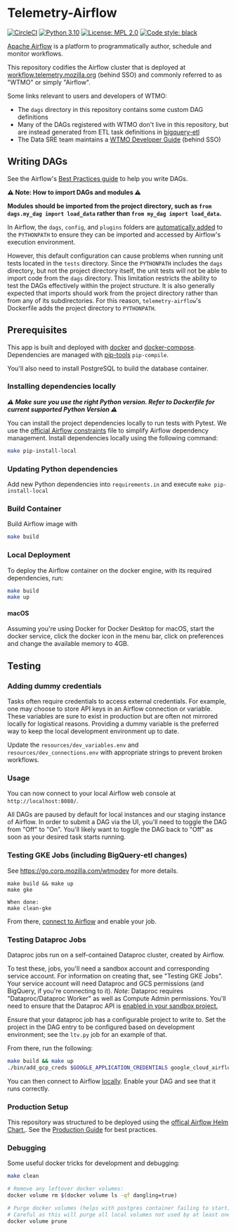 # Telemetry-Airflow

[![CircleCI](https://dl.circleci.com/status-badge/img/gh/mozilla/telemetry-airflow/tree/main.svg?style=svg)](https://dl.circleci.com/status-badge/redirect/gh/mozilla/telemetry-airflow/tree/main)
[![Python 3.10](https://img.shields.io/badge/python-3.10-blue)](https://www.python.org/)
[![License: MPL 2.0](https://img.shields.io/badge/License-MPL_2.0-brightgreen.svg)](https://opensource.org/licenses/MPL-2.0)
[![Code style: black](https://img.shields.io/badge/code%20style-black-000000.svg)](https://github.com/psf/black)

[Apache Airflow](https://airflow.apache.org/) is a platform to programmatically
author, schedule and monitor workflows.

This repository codifies the Airflow cluster that is deployed at
[workflow.telemetry.mozilla.org](https://workflow.telemetry.mozilla.org)
(behind SSO) and commonly referred to as "WTMO" or simply "Airflow".

Some links relevant to users and developers of WTMO:

- The `dags` directory in this repository contains some custom DAG definitions
- Many of the DAGs registered with WTMO don't live in this repository, but are
  instead generated from ETL task definitions in
  [bigquery-etl](https://github.com/mozilla/bigquery-etl)
- The Data SRE team maintains a
  [WTMO Developer Guide](https://mana.mozilla.org/wiki/display/DOPS/WTMO+Developer+Guide)
  (behind SSO)

## Writing DAGs
See the Airflow's [Best Practices guide](https://airflow.apache.org/docs/apache-airflow/stable/best-practices.html#best-practices) to help you write DAGs.

**⚠ Note: How to import DAGs and modules ⚠** 

**Modules should be imported from the project directory, such as `from dags.my_dag import load_data` 
rather than `from my_dag import load_data`.**

In Airflow, the `dags`, `config`, and `plugins` folders are [automatically added](https://airflow.apache.org/docs/apache-airflow/stable/administration-and-deployment/modules_management.html#built-in-pythonpath-entries-in-airflow) to the 
`PYTHONPATH` to ensure they can be imported and accessed by Airflow's execution environment. 

However, this default configuration can cause problems when running unit tests located 
in the `tests` directory. Since the `PYTHONPATH` includes the `dags` directory, 
but not the project directory itself, the unit tests will not be able to import code from 
the `dags` directory. This limitation restricts the ability to test the DAGs effectively 
within the project structure. It is also generally expected that imports should work from the 
project directory rather than from any of its subdirectories. For this reason, `telemetry-airflow`'s 
Dockerfile adds the project directory to `PYTHONPATH`.

## Prerequisites

This app is built and deployed with
[docker](https://docs.docker.com/) and
[docker-compose](https://docs.docker.com/compose/).
Dependencies are managed with
[pip-tools](https://pypi.org/project/pip-tools/) `pip-compile`.

You'll also need to install PostgreSQL to build the database container.

### Installing dependencies locally
**_⚠ Make sure you use the right Python version. Refer to Dockerfile for current supported Python Version ⚠_**

You can install the project dependencies locally to run tests with Pytest. We use the 
[official Airflow constraints](https://airflow.apache.org/docs/apache-airflow/stable/installation/installing-from-pypi.html#constraints-files) file to simplify 
Airflow dependency management. Install dependencies locally using the following command:

```bash
make pip-install-local
```

### Updating Python dependencies

Add new Python dependencies into `requirements.in` and execute `make pip-install-local`

### Build Container

Build Airflow image with

```bash
make build
```
### Local Deployment
To deploy the Airflow container on the docker engine, with its required dependencies, run:

```bash
make build
make up
```
#### macOS
Assuming you're using Docker for Docker Desktop for macOS, start the docker service,
click the docker icon in the menu bar, click on preferences and change the
available memory to 4GB.

## Testing

### Adding dummy credentials

Tasks often require credentials to access external credentials. For example, one may choose to store
API keys in an Airflow connection or variable. These variables are sure to exist in production but
are often not mirrored locally for logistical reasons. Providing a dummy variable is the preferred
way to keep the local development environment up to date.

Update the `resources/dev_variables.env` and `resources/dev_connections.env` with appropriate strings to
prevent broken workflows.


### Usage

You can now connect to your local Airflow web console at
`http://localhost:8080/`.

All DAGs are paused by default for local instances and our staging instance of Airflow.
In order to submit a DAG via the UI, you'll need to toggle the DAG from "Off" to "On".
You'll likely want to toggle the DAG back to "Off" as soon as your desired task starts running.


### Testing GKE Jobs (including BigQuery-etl changes)

See https://go.corp.mozilla.com/wtmodev for more details.

```
make build && make up
make gke

When done:
make clean-gke
```

From there, [connect to Airflow](localhost:8080) and enable your job.

### Testing Dataproc Jobs

Dataproc jobs run on a self-contained Dataproc cluster, created by Airflow.

To test these, jobs, you'll need a sandbox account and corresponding service account.
For information on creating that, see "Testing GKE Jobs". Your service account
will need Dataproc and GCS permissions (and BigQuery, if you're connecting to it). _Note_: Dataproc requires "Dataproc/Dataproc Worker"
as well as Compute Admin permissions.
You'll need to ensure that the Dataproc API is [enabled in your sandbox project.](https://console.developers.google.com/apis/api/dataproc.googleapis.com)

Ensure that your dataproc job has a configurable project to write to.
Set the project in the DAG entry to be configured based on development environment;
see the `ltv.py` job for an example of that.

From there, run the following:

```bash
make build && make up
./bin/add_gcp_creds $GOOGLE_APPLICATION_CREDENTIALS google_cloud_airflow_dataproc
```

You can then connect to Airflow [locally](localhost:8080). Enable your DAG and see that it runs correctly.

### Production Setup
This repository was structured to be deployed using the [offical Airflow Helm Chart.](https://airflow.apache.org/docs/helm-chart/stable/index.html).
See the [Production Guide](https://airflow.apache.org/docs/helm-chart/stable/production-guide.html) for best practices.

### Debugging

Some useful docker tricks for development and debugging:

```bash
make clean

# Remove any leftover docker volumes:
docker volume rm $(docker volume ls -qf dangling=true)

# Purge docker volumes (helps with postgres container failing to start)
# Careful as this will purge all local volumes not used by at least one container.
docker volume prune
```
